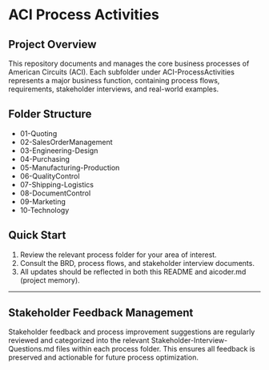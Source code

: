 # ACI Process Activities

## Project Overview
This repository documents and manages the core business processes of American Circuits (ACI). Each subfolder under ACI-ProcessActivities represents a major business function, containing process flows, requirements, stakeholder interviews, and real-world examples.

## Folder Structure
- 01-Quoting
- 02-SalesOrderManagement
- 03-Engineering-Design
- 04-Purchasing
- 05-Manufacturing-Production
- 06-QualityControl
- 07-Shipping-Logistics
- 08-DocumentControl
- 09-Marketing
- 10-Technology

## Quick Start
1. Review the relevant process folder for your area of interest.
2. Consult the BRD, process flows, and stakeholder interview documents.
3. All updates should be reflected in both this README and aicoder.md (project memory).

---

## Stakeholder Feedback Management
Stakeholder feedback and process improvement suggestions are regularly reviewed and categorized into the relevant Stakeholder-Interview-Questions.md files within each process folder. This ensures all feedback is preserved and actionable for future process optimization.
